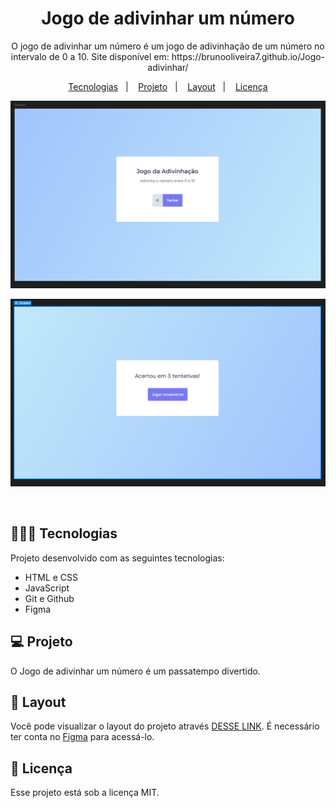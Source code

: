 <h1 align="center"> Jogo de adivinhar um número </h1>

<p align="center">
O jogo de adivinhar um número é um jogo de adivinhação de um número no intervalo de 0 a 10. Site disponível em: https://brunooliveira7.github.io/Jogo-adivinhar/
</p>

<p align="center">
  <a href="#-tecnologias">Tecnologias</a>&nbsp;&nbsp;&nbsp;|&nbsp;&nbsp;&nbsp;
  <a href="#-projeto">Projeto</a>&nbsp;&nbsp;&nbsp;|&nbsp;&nbsp;&nbsp;
  <a href="#-layout">Layout</a>&nbsp;&nbsp;&nbsp;|&nbsp;&nbsp;&nbsp;
  <a href="#memo-licença">Licença</a>
</p>

<p align="center">
  <img alt="License" src="https://github.com/brunooliveira7/Jogo-adivinhar/blob/main/.vscode/Layout%20jogo%20adivinhar%201.png">
</p>
<p align="center">
  <img alt="License" src="https://github.com/brunooliveira7/Jogo-adivinhar/blob/main/.vscode/Layout%20jogo%20adivinhar%202.png">
</p>

<br>

## 🧑🏻‍💻 Tecnologias

Projeto desenvolvido com as seguintes tecnologias:

- HTML e CSS
- JavaScript
- Git e Github
- Figma

## 💻 Projeto

O Jogo de adivinhar um número é um passatempo divertido.

## 🔖 Layout

Você pode visualizar o layout do projeto através [DESSE LINK](https://www.figma.com/design/AKAfb81i3Y6Rb4HAhxvqet/Jogo-Adivinha%C3%A7%C3%A3o-(Copy)?node-id=0-1&m=dev). É necessário ter conta no [Figma](https://figma.com) para acessá-lo.

## :memo: Licença

Esse projeto está sob a licença MIT.
